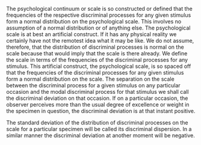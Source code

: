 The psychological continuum or scale is so constructed or defined that the frequencies of the respective discriminal processes for any given stimulus form a normal distribution on the psychological scale. This involves no assumption of a normal distribution or of anything else. The psychological scale is at best an artificial construct. If it has any physical reality we certainly have not the remotest idea what it may be like. We do not assume, therefore, that the distribution of discriminal processes is normal on the scale because that would imply that the scale is there already. We define the scale in terms of the frequencies of the discriminal processes for any stimulus. This artificial construct, the psychological scale, is so spaced off that the frequencies of the discriminal processes for any given stimulus form a normal distribution on the scale. The separation on the scale between the discriminal process for a given stimulus on any particular occasion and the modal discriminal process for that stimulus we shall call the discriminal deviation on that occasion. If on a particular occasion, the observer perceives more than the usual degree of excellence or weight in the specimen in question, the discriminal deviation is at that instant positive.

The standard deviation of the distribution of discriminal processes on the scale for a particular specimen will be called its discriminal dispersion. In a similar manner the discriminal deviation at another moment will be negative.
